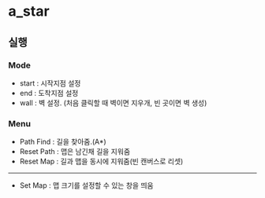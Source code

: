 # a_star

## 실행

### Mode
* start : 시작지점 설정
* end : 도착지점 설정
* wall : 벽 설정. (처음 클릭할 때 벽이면 지우개, 빈 곳이면 벽 생성)

### Menu
* Path Find : 길을 찾아줌.(A*)
* Reset Path : 맵은 남긴채 길을 지워줌
* Reset Map : 길과 맵을 동시에 지워줌(빈 캔버스로 리셋)
---
* Set Map : 맵 크기를 설정할 수 있는 창을 띄움
